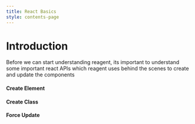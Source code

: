 ```yaml
---
title: React Basics
style: contents-page
---
```


# Introduction

Before we can start understanding reagent, its important to understand some 
important react APIs which reagent uses behind the scenes to create and
update the components

#### Create Element

#### Create Class

#### Force Update